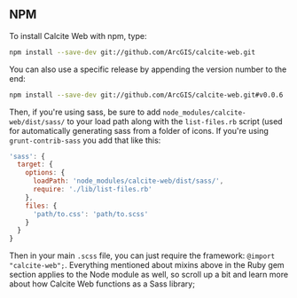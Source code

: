 ## NPM

To install Calcite Web with npm, type:

```bash
npm install --save-dev git://github.com/ArcGIS/calcite-web.git
```

You can also use a specific release by appending the version number to the end:

```bash
npm install --save-dev git://github.com/ArcGIS/calcite-web.git#v0.0.6
```

Then, if you're using sass, be sure to add `node_modules/calcite-web/dist/sass/` to your load path along with the `list-files.rb` script (used for automatically generating sass from a folder of icons. If you're using `grunt-contrib-sass` you add that like this:

```js
'sass': {
  target: {
    options: {
      loadPath: 'node_modules/calcite-web/dist/sass/',
      require: './lib/list-files.rb'
    },
    files: {
      'path/to.css': 'path/to.scss'
    }
  }
}
```

Then in your main `.scss` file, you can just require the framework: `@import "calcite-web";`. Everything mentioned about mixins above in the Ruby gem section applies to the Node module as well, so scroll up a bit and learn more about how Calcite Web functions as a Sass library;
